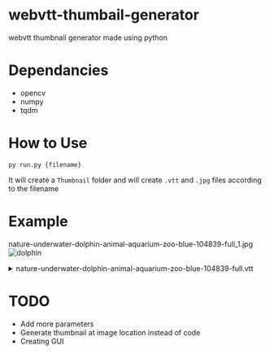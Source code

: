 # webvtt-thumbail-generator
webvtt thumbnail generator made using python

# Dependancies
- opencv
- numpy
- tqdm 

# How to Use

    py run.py {filename}
  
It will create a `Thumbnail` folder and will create `.vtt` and `.jpg` files according to the filename

# Example
nature-underwater-dolphin-animal-aquarium-zoo-blue-104839-full_1.jpg
![dolphin](https://goindex.audioshark.workers.dev/0:/nature-underwater-dolphin-animal-aquarium-zoo-blue-104839-full_1.jpg)

<details>
<summary>nature-underwater-dolphin-animal-aquarium-zoo-blue-104839-full.vtt</summary>
  
    WEBVTT

    00:00:00.000 --> 00:00:01.000
    nature-underwater-dolphin-animal-aquarium-zoo-blue-104839-full_1.jpg#xywh=0,0,426,240

    00:00:01.000 --> 00:00:02.000
    nature-underwater-dolphin-animal-aquarium-zoo-blue-104839-full_1.jpg#xywh=426,0,426,240

    00:00:02.000 --> 00:00:03.000
    nature-underwater-dolphin-animal-aquarium-zoo-blue-104839-full_1.jpg#xywh=852,0,426,240

    00:00:03.000 --> 00:00:04.000
    nature-underwater-dolphin-animal-aquarium-zoo-blue-104839-full_1.jpg#xywh=1278,0,426,240

    00:00:04.000 --> 00:00:05.000
    nature-underwater-dolphin-animal-aquarium-zoo-blue-104839-full_1.jpg#xywh=1704,0,426,240

    00:00:05.000 --> 00:00:06.000
    nature-underwater-dolphin-animal-aquarium-zoo-blue-104839-full_1.jpg#xywh=0,240,426,240

    00:00:06.000 --> 00:00:07.000
    nature-underwater-dolphin-animal-aquarium-zoo-blue-104839-full_1.jpg#xywh=426,240,426,240

    00:00:07.000 --> 00:00:08.000
    nature-underwater-dolphin-animal-aquarium-zoo-blue-104839-full_1.jpg#xywh=852,240,426,240

    00:00:08.000 --> 00:00:09.000
    nature-underwater-dolphin-animal-aquarium-zoo-blue-104839-full_1.jpg#xywh=1278,240,426,240

    00:00:09.000 --> 00:00:10.000
    nature-underwater-dolphin-animal-aquarium-zoo-blue-104839-full_1.jpg#xywh=1704,240,426,240

    00:00:10.000 --> 00:00:11.000
    nature-underwater-dolphin-animal-aquarium-zoo-blue-104839-full_1.jpg#xywh=0,480,426,240

    00:00:11.000 --> 00:00:12.000
    nature-underwater-dolphin-animal-aquarium-zoo-blue-104839-full_1.jpg#xywh=426,480,426,240

    00:00:12.000 --> 00:00:13.000
    nature-underwater-dolphin-animal-aquarium-zoo-blue-104839-full_1.jpg#xywh=852,480,426,240

    00:00:13.000 --> 00:00:14.000
    nature-underwater-dolphin-animal-aquarium-zoo-blue-104839-full_1.jpg#xywh=1278,480,426,240

    00:00:14.000 --> 00:00:15.000
    nature-underwater-dolphin-animal-aquarium-zoo-blue-104839-full_1.jpg#xywh=1704,480,426,240

    00:00:15.000 --> 00:00:16.000
    nature-underwater-dolphin-animal-aquarium-zoo-blue-104839-full_1.jpg#xywh=0,720,426,240

    00:00:16.000 --> 00:00:17.000
    nature-underwater-dolphin-animal-aquarium-zoo-blue-104839-full_1.jpg#xywh=426,720,426,240

    00:00:17.000 --> 00:00:18.000
    nature-underwater-dolphin-animal-aquarium-zoo-blue-104839-full_1.jpg#xywh=852,720,426,240

    00:00:18.000 --> 00:00:19.000
    nature-underwater-dolphin-animal-aquarium-zoo-blue-104839-full_1.jpg#xywh=1278,720,426,240

    00:00:19.000 --> 00:00:20.000
    nature-underwater-dolphin-animal-aquarium-zoo-blue-104839-full_1.jpg#xywh=1704,720,426,240

    00:00:20.000 --> 00:00:21.000
    nature-underwater-dolphin-animal-aquarium-zoo-blue-104839-full_1.jpg#xywh=0,960,426,240

    00:00:21.000 --> 00:00:22.000
    nature-underwater-dolphin-animal-aquarium-zoo-blue-104839-full_1.jpg#xywh=426,960,426,240

    00:00:22.000 --> 00:00:23.000
    nature-underwater-dolphin-animal-aquarium-zoo-blue-104839-full_1.jpg#xywh=852,960,426,240

    00:00:23.000 --> 00:00:23.857
    nature-underwater-dolphin-animal-aquarium-zoo-blue-104839-full_1.jpg#xywh=1278,960,426,240
 </details>
 
# TODO
- Add more parameters
- Generate thumbnail at image location instead of code
- Creating GUI

